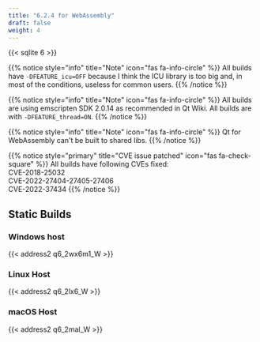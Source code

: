 ```yaml
---
title: "6.2.4 for WebAssembly"
draft: false
weight: 4
---
```


{{< sqlite 6 >}}

{{% notice style="info" title="Note"  icon="fas fa-info-circle" %}}
All builds have `-DFEATURE_icu=OFF` because I think the ICU library is too big and, in most of the conditions, useless for common users.
{{% /notice %}}

{{% notice style="info" title="Note"  icon="fas fa-info-circle" %}}
All builds are using emscripten SDK 2.0.14 as recommended in Qt Wiki. All builds are with `-DFEATURE_thread=ON`.
{{% /notice %}}

{{% notice style="info" title="Note"  icon="fas fa-info-circle" %}}
Qt for WebAssembly can't be built to shared libs.
{{% /notice %}}

{{% notice style="primary" title="CVE issue patched" icon="fas fa-check-square" %}}
All builds have following CVEs fixed:  
CVE-2018-25032  
CVE-2022-27404-27405-27406  
CVE-2022-37434
{{% /notice %}}

## Static Builds

### Windows host

{{< address2 q6_2wx6m1_W >}}

### Linux Host

{{< address2 q6_2lx6_W >}}

### macOS Host

{{< address2 q6_2mal_W >}}
